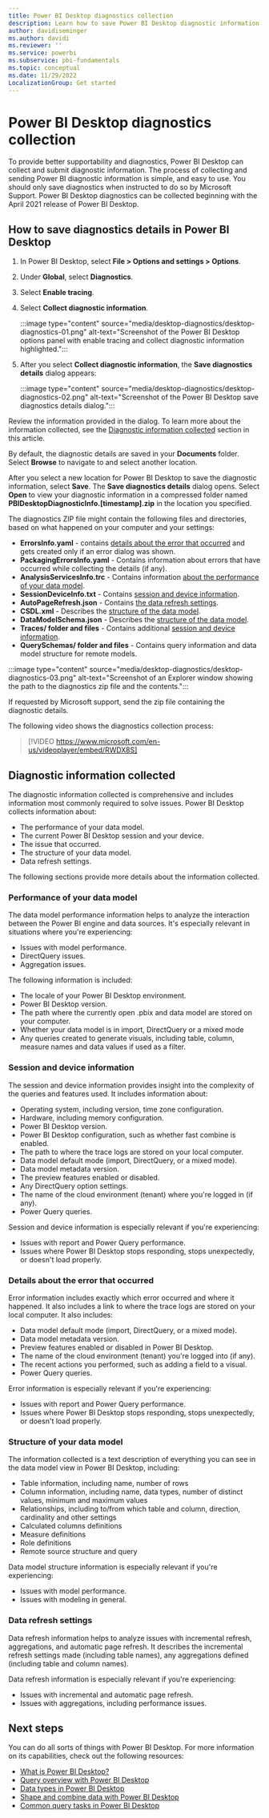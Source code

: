 ```yaml
---
title: Power BI Desktop diagnostics collection
description: Learn how to save Power BI Desktop diagnostic information, and then submit to Microsoft Support.
author: davidiseminger
ms.author: davidi
ms.reviewer: ''
ms.service: powerbi
ms.subservice: pbi-fundamentals
ms.topic: conceptual
ms.date: 11/29/2022
LocalizationGroup: Get started
---
```

# Power BI Desktop diagnostics collection

To provide better supportability and diagnostics, Power BI Desktop can collect and submit diagnostic information. The process of collecting and sending Power BI diagnostic information is simple, and easy to use. You should only save diagnostics when instructed to do so by Microsoft Support. Power BI Desktop diagnostics can be collected beginning with the April 2021 release of Power BI Desktop.

## How to save diagnostics details in Power BI Desktop

1. In Power BI Desktop, select **File > Options and settings > Options**.
2. Under **Global**, select **Diagnostics**.
3. Select **Enable tracing**.
4. Select **Collect diagnostic information**.

    :::image type="content" source="media/desktop-diagnostics/desktop-diagnostics-01.png" alt-text="Screenshot of the Power BI Desktop options panel with enable tracing and collect diagnostic information highlighted.":::

5. After you select **Collect diagnostic information**, the **Save diagnostics details** dialog appears:

    :::image type="content" source="media/desktop-diagnostics/desktop-diagnostics-02.png" alt-text="Screenshot of the Power BI Desktop save diagnostics details dialog.":::

Review the information provided in the dialog. To learn more about the information collected, see the [Diagnostic information collected](#diagnostic-information-collected) section in this article.

By default, the diagnostic details are saved in your **Documents** folder. Select **Browse** to navigate to and select another location.

After you select a new location for Power BI Desktop to save the diagnostic information, select **Save**. The **Save diagnostics details** dialog opens. Select **Open** to view your diagnostic information in a compressed folder named **PBIDesktopDiagnosticInfo.[timestamp].zip** in the location you specified.

The diagnostics ZIP file might contain the following files and directories, based on what happened on your computer and your settings:

- **ErrorsInfo.yaml** - contains [details about the error that occurred](#details-about-the-error-that-occurred) and gets created only if an error dialog was shown.
- **PackagingErrorsInfo.yaml** - Contains information about errors that have occurred while collecting the details (if any).
- **AnalysisServicesInfo.trc** - Contains information [about the performance of your data model](#performance-of-your-data-model).
- **SessionDeviceInfo.txt** - Contains [session and device information](#session-and-device-information).
- **AutoPageRefresh.json** - Contains [the data refresh settings](#data-refresh-settings).
- **CSDL.xml** - Describes the [structure of the data model](#structure-of-your-data-model).
- **DataModelSchema.json** - Describes the [structure of the data model](#structure-of-your-data-model).
- **Traces/ folder and files** - Contains additional [session and device information](#session-and-device-information).
- **QuerySchemas/ folder and files** - Contains query information and data model structure for remote models.

:::image type="content" source="media/desktop-diagnostics/desktop-diagnostics-03.png" alt-text="Screenshot of an Explorer window showing the path to the diagnostics zip file and the contents.":::

If requested by Microsoft support, send the zip file containing the diagnostic details.

The following video shows the diagnostics collection process:

> [!VIDEO https://www.microsoft.com/en-us/videoplayer/embed/RWDX8S]

## Diagnostic information collected

The diagnostic information collected is comprehensive and includes information most commonly required to solve issues. Power BI Desktop collects information about:

- The performance of your data model.
- The current Power BI Desktop session and your device.
- The issue that occurred.
- The structure of your data model.
- Data refresh settings.

The following sections provide more details about the information collected.

### Performance of your data model

The data model performance information helps to analyze the interaction between the Power BI engine and data sources. It's especially relevant in situations where you're experiencing:

- Issues with model performance.
- DirectQuery issues.
- Aggregation issues.

The following information is included:

- The locale of your Power BI Desktop environment.
- Power BI Desktop version.
- The path where the currently open .pbix and data model are stored on your computer.
- Whether your data model is in import, DirectQuery or a mixed mode
- Any queries created to generate visuals, including table, column, measure names and data values if used as a filter.

### Session and device information

The session and device information provides insight into the complexity of the queries and features used. It includes information about:

- Operating system, including version, time zone configuration.
- Hardware, including memory configuration.
- Power BI Desktop version.
- Power BI Desktop configuration, such as whether fast combine is enabled.
- The path to where the trace logs are stored on your local computer.
- Data model default mode (import, DirectQuery, or a mixed mode).
- Data model metadata version.
- The preview features enabled or disabled.
- Any DirectQuery option settings.
- The name of the cloud environment (tenant) where you're logged in (if any).
- Power Query queries.

Session and device information is especially relevant if you're experiencing:

- Issues with report and Power Query performance.
- Issues where Power BI Desktop stops responding, stops unexpectedly, or doesn't load properly.

### Details about the error that occurred

Error information includes exactly which error occurred and where it happened. It also includes a link to where the trace logs are stored on your local computer. It also includes:

- Data model default mode (import, DirectQuery, or a mixed mode).
- Data model metadata version.
- Preview features enabled or disabled in Power BI Desktop.
- The name of the cloud environment (tenant) you're logged into (if any).
- The recent actions you performed, such as adding a field to a visual.
- Power Query queries.

Error information is especially relevant if you're experiencing:

- Issues with report and Power Query performance.
- Issues where Power BI Desktop stops responding, stops unexpectedly, or doesn't load properly.

### Structure of your data model

The information collected is a text description of everything you can see in the data model view in Power BI Desktop, including:

- Table information, including name, number of rows
- Column information, including name, data types, number of distinct values, minimum and maximum values
- Relationships, including to/from which table and column, direction, cardinality and other settings
- Calculated columns definitions
- Measure definitions
- Role definitions
- Remote source structure and query

Data model structure information is especially relevant if you're experiencing:

- Issues with model performance.
- Issues with modeling in general.

### Data refresh settings

Data refresh information helps to analyze issues with incremental refresh, aggregations, and automatic page refresh. It describes the incremental refresh settings made (including table names), any aggregations defined (including table and column names).

Data refresh information is especially relevant if you're experiencing:

- Issues with incremental and automatic page refresh.
- Issues with aggregations, including performance issues.

## Next steps

You can do all sorts of things with Power BI Desktop. For more information on its capabilities, check out the following resources:

- [What is Power BI Desktop?](../fundamentals/desktop-what-is-desktop.md)
- [Query overview with Power BI Desktop](../transform-model/desktop-query-overview.md)
- [Data types in Power BI Desktop](../connect-data/desktop-data-types.md)
- [Shape and combine data with Power BI Desktop](../connect-data/desktop-shape-and-combine-data.md)
- [Common query tasks in Power BI Desktop](../transform-model/desktop-common-query-tasks.md)
